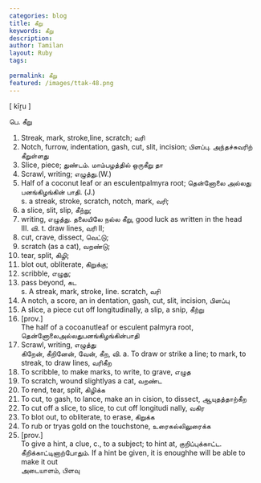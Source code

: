 ```yaml
---
categories: blog
title: கீறு
keywords: கீறு
description: 
author: Tamilan
layout: Ruby
tags: 
 
permalink: கீறு
featured: /images/ttak-48.png
---
```

  
[ kīṟu ]  
  
பெ. கீறு  
1. Streak, mark, stroke,line, scratch; வரி  
2. Notch, furrow, indentation, gash, cut, slit, incision; பிளப்பு. அந்தச்சுவரிற் கீறுள்ளது  
3. Slice, piece; துண்டம். மாம்பழத்தில் ஒருகீறு தா  
4. Scrawl, writing; எழுத்து.(W.)  
5. Half of a coconut leaf or an esculentpalmyra root; தென்னோலை அல்லது பனங்கிழங்கின் பாதி. (J.)  
s. a streak, stroke, scratch, notch, mark, வரி;  
2. a slice, slit, slip, கீற்று;  
3. writing, எழுத்து. தலையிலே நல்ல கீறு, good luck as written in the head  
III. வி. t. draw lines, வரி II;  
2. cut, crave, dissect, வெட்டு;  
3. scratch (as a cat), வறண்டு;  
4. tear, split, கிழி;  
5. blot out, obliterate, கிறுக்கு;  
6. scribble, எழுது;  
7. pass beyond, கட  
s. A streak, mark, stroke, line. scratch, வரி  
2. A notch, a score, an in dentation, gash, cut, slit, incision, பிளப்பு  
3. A slice, a piece cut off longitudinally, a slip, a snip, கீற்று  
4. [prov.]  
The half of a cocoanutleaf or esculent palmyra root, தென்னோலைஅல்லதுபனங்கிழங்கின்பாதி  
5. Scrawl, writing, எழுத்து  
கிறேன், கீறினேன், வேன், கீற, வி. a. To draw or strike a line; to mark, to streak, to draw lines, வரிகீற  
2. To scribble, to make marks, to write, to grave, எழுத  
3. To scratch, wound slightlyas a cat, வறண்ட  
4. To rend, tear, split, கிழிக்க  
5. To cut, to gash, to lance, make an in cision, to dissect, ஆயுதத்தாற்கீற  
6. To cut off a slice, to slice, to cut off longitudi nally, வகிர  
7. To blot out, to obliterate, to erase, கிறுக்க  
8. To rub or tryas gold on the touchstone, உரைகல்லிலுரைக்க  
9. [prov.]  
To give a hint, a clue, c., to a subject; to hint at, குறிப்புக்காட்ட. கீறிக்காட்டினாற்போதும். If a hint be given, it is enoughhe will be able to make it out  
அடையாளம், பிளவு